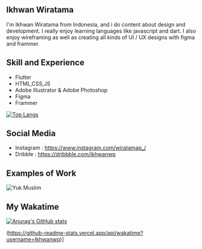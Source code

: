 ## Ikhwan Wiratama 
I'm Ikhwan Wiratama from Indonesia, and i do content about design and development. I really enjoy learning languages like javascript and dart. I also enjoy wireframing as well as creating all kinds of UI / UX designs with figma and frammer.

## Skill and Experience
- Flutter
- HTML,CSS,JS
- Adobe Illustrator & Adobe Photoshop
- Figma
- Frammer

[![Top Langs](https://github-readme-stats.vercel.app/api/top-langs/?username=Ikhwanwp)](https://github.com/anuraghazra/github-readme-stats)

## Social Media 
- Instagram : https://www.instagram.com/wiratamap_/
- Dribble   : https://dribbble.com/ikhwanwp

## Examples of Work
![Yuk Muslim](https://user-images.githubusercontent.com/38366920/113473597-9e7d1400-9494-11eb-843f-9ed99e4741fa.png)

## My Wakatime

[![Anurag's GitHub stats](https://github-readme-stats.vercel.app/api?username=Ikhwanwp)](https://github.com/anuraghazra/github-readme-stats)

(https://github-readme-stats.vercel.app/api/wakatime?username=Ikhwanwp)]


